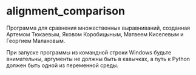 # alignment_comparison
Программа для сравнения множественных выравниваний, созданная Артемом Тюкаевым, Яковом Коробицыным, Матвеем Киселевым и Георгием Малаховым.

При запуске программы из командной строки Windows будьте внимательны, аргументы не должны быть в кавычках, а путь к Python должен быть одной из переменной среды.
